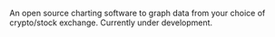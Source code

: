 An open source charting software to graph data from your choice of crypto/stock exchange.
Currently under development.
